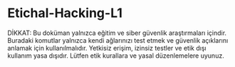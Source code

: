 # Etichal-Hacking-L1
DİKKAT: Bu doküman yalnızca eğitim ve siber güvenlik araştırmaları içindir.
Buradaki komutlar yalnızca kendi ağlarınızı test etmek ve güvenlik açıklarını anlamak için kullanılmalıdır.
Yetkisiz erişim, izinsiz testler ve etik dışı kullanım yasa dışıdır.
Lütfen etik kurallara ve yasal düzenlemelere uyunuz.
